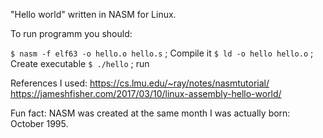 "Hello world" written in NASM for Linux.

To run programm you should: 

`$ nasm -f elf63 -o hello.o hello.s` ; Compile it
`$ ld -o hello hello.o` ; Create executable
`$ ./hello` ; run


References I used: 
https://cs.lmu.edu/~ray/notes/nasmtutorial/
https://jameshfisher.com/2017/03/10/linux-assembly-hello-world/

Fun fact: NASM was created at the same month I was actually born: October 1995.
